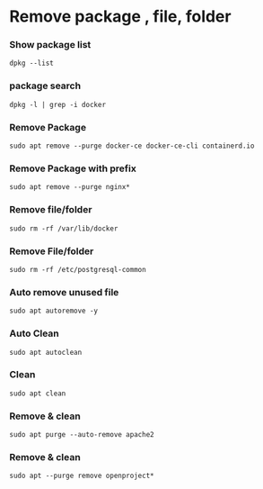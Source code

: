 # Remove package , file, folder

### Show package list	
    dpkg --list

### package search	
    dpkg -l | grep -i docker
	
### Remove Package	
    sudo apt remove --purge docker-ce docker-ce-cli containerd.io
    
### Remove Package with prefix 
    sudo apt remove --purge nginx*
	
### Remove file/folder 	
    sudo rm -rf /var/lib/docker
	
### Remove File/folder	
    sudo rm -rf /etc/postgresql-common
	
### Auto remove unused file	
    sudo apt autoremove -y
	
### Auto Clean	
    sudo apt autoclean
	
### Clean	
    sudo apt clean
	
### Remove & clean	
    sudo apt purge --auto-remove apache2
	
### Remove & clean	
    sudo apt --purge remove openproject*
	
